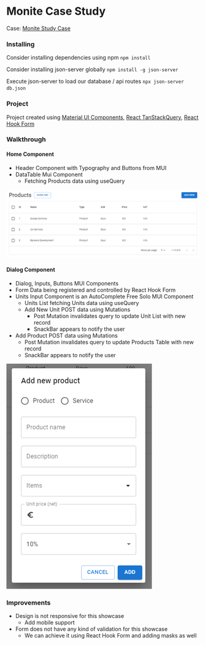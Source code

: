 # Monite Case Study

Case: [Monite Study Case](https://monite.notion.site/2024-04-Case-Study-v3-Frontend-Engineer-c7e9f50c81fc4692bd93a052be09dd7a)

### Installing

Consider installing dependencies using npm `npm install` 

Consider installing json-server globally `npm install -g json-server` 

Execute json-server to load our database / api routes `npx json-server db.json`

### Project

Project created using [Material UI Components](https://mui.com/material-ui/), [React TanStackQuery](https://tanstack.com/query/latest), [React Hook Form](https://react-hook-form.com/)

### Walkthrough

#### Home Component
  - Header Component with Typography and Buttons from MUI
  - DataTable Mui Component
    - Fetching Products data using useQuery

![Home Component](https://github.com/ttorquati/monite-challenge/blob/master/public/Screenshot_1.png?raw=true)

#### Dialog Component
  - Dialog, Inputs, Buttons MUI Components
  - Form Data being registered and controlled by React Hook Form
  - Units Input Component is an AutoComplete Free Solo MUI Component
    - Units List fetching Units data using useQuery
    - Add New Unit POST data using Mutations 
      - Post Mutation invalidates query to update Unit List with new record
      - SnackBar appears to notify the user
  - Add Product POST data using Mutations
    - Post Mutation invalidates query to update Products Table with new record
    - SnackBar appears to notify the user 

![Dialog Component](https://github.com/ttorquati/monite-challenge/blob/master/public/Screenshot_2.png?raw=true)

### Improvements
  - Design is not responsive for this showcase
    - Add mobile support
  - Form does not have any kind of validation for this showcase
    - We can achieve it using React Hook Form and adding masks as well
    